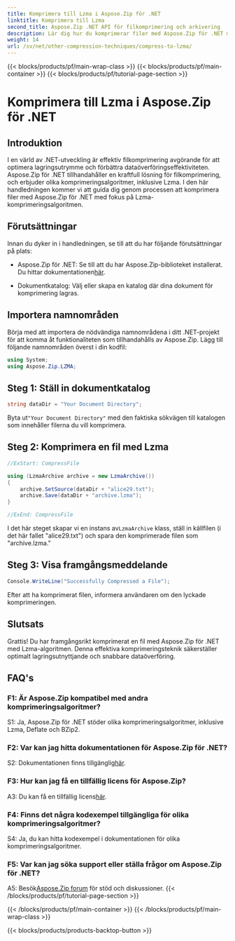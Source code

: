 ```yaml
---
title: Komprimera till Lzma i Aspose.Zip för .NET
linktitle: Komprimera till Lzma
second_title: Aspose.Zip .NET API för filkomprimering och arkivering
description: Lär dig hur du komprimerar filer med Aspose.Zip för .NET med den kraftfulla Lzma-algoritmen. Optimera lagring och förbättra dataöverföringseffektiviteten utan ansträngning.
weight: 14
url: /sv/net/other-compression-techniques/compress-to-lzma/
---
```


{{< blocks/products/pf/main-wrap-class >}}
{{< blocks/products/pf/main-container >}}
{{< blocks/products/pf/tutorial-page-section >}}

# Komprimera till Lzma i Aspose.Zip för .NET

## Introduktion

I en värld av .NET-utveckling är effektiv filkomprimering avgörande för att optimera lagringsutrymme och förbättra dataöverföringseffektiviteten. Aspose.Zip för .NET tillhandahåller en kraftfull lösning för filkomprimering, och erbjuder olika komprimeringsalgoritmer, inklusive Lzma. I den här handledningen kommer vi att guida dig genom processen att komprimera filer med Aspose.Zip för .NET med fokus på Lzma-komprimeringsalgoritmen.

## Förutsättningar

Innan du dyker in i handledningen, se till att du har följande förutsättningar på plats:

-  Aspose.Zip för .NET: Se till att du har Aspose.Zip-biblioteket installerat. Du hittar dokumentationen[här](https://reference.aspose.com/zip/net/).

- Dokumentkatalog: Välj eller skapa en katalog där dina dokument för komprimering lagras.

## Importera namnområden

Börja med att importera de nödvändiga namnområdena i ditt .NET-projekt för att komma åt funktionaliteten som tillhandahålls av Aspose.Zip. Lägg till följande namnområden överst i din kodfil:

```csharp
using System;
using Aspose.Zip.LZMA;
```

## Steg 1: Ställ in dokumentkatalog

```csharp
string dataDir = "Your Document Directory";
```

 Byta ut`"Your Document Directory"` med den faktiska sökvägen till katalogen som innehåller filerna du vill komprimera.

## Steg 2: Komprimera en fil med Lzma

```csharp
//ExStart: CompressFile

using (LzmaArchive archive = new LzmaArchive())
{
    archive.SetSource(dataDir + "alice29.txt");
    archive.Save(dataDir + "archive.lzma");
}

//ExEnd: CompressFile
```

 I det här steget skapar vi en instans av`LzmaArchive` klass, ställ in källfilen (i det här fallet "alice29.txt") och spara den komprimerade filen som "archive.lzma."

## Steg 3: Visa framgångsmeddelande

```csharp
Console.WriteLine("Successfully Compressed a File");
```

Efter att ha komprimerat filen, informera användaren om den lyckade komprimeringen.

## Slutsats

Grattis! Du har framgångsrikt komprimerat en fil med Aspose.Zip för .NET med Lzma-algoritmen. Denna effektiva komprimeringsteknik säkerställer optimalt lagringsutnyttjande och snabbare dataöverföring.

## FAQ's

### F1: Är Aspose.Zip kompatibel med andra komprimeringsalgoritmer?

S1: Ja, Aspose.Zip för .NET stöder olika komprimeringsalgoritmer, inklusive Lzma, Deflate och BZip2.

### F2: Var kan jag hitta dokumentationen för Aspose.Zip för .NET?

 S2: Dokumentationen finns tillgänglig[här](https://reference.aspose.com/zip/net/).

### F3: Hur kan jag få en tillfällig licens för Aspose.Zip?

 A3: Du kan få en tillfällig licens[här](https://purchase.aspose.com/temporary-license/).

### F4: Finns det några kodexempel tillgängliga för olika komprimeringsalgoritmer?

S4: Ja, du kan hitta kodexempel i dokumentationen för olika komprimeringsalgoritmer.

### F5: Var kan jag söka support eller ställa frågor om Aspose.Zip för .NET?

 A5: Besök[Aspose.Zip forum](https://forum.aspose.com/c/zip/37) för stöd och diskussioner.
{{< /blocks/products/pf/tutorial-page-section >}}

{{< /blocks/products/pf/main-container >}}
{{< /blocks/products/pf/main-wrap-class >}}

{{< blocks/products/products-backtop-button >}}

